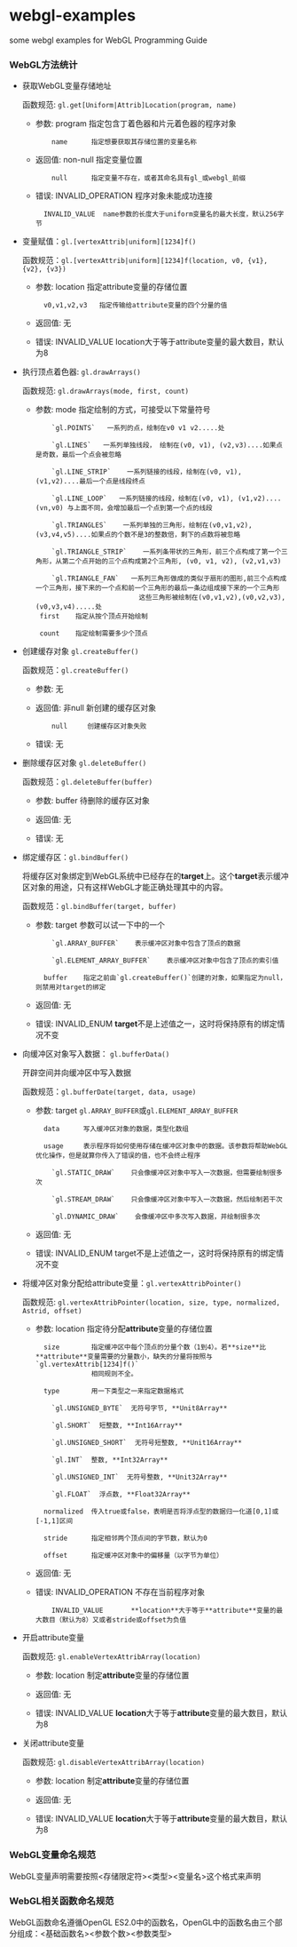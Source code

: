 # webgl-examples
some webgl examples for WebGL Programming Guide

### WebGL方法统计
* 获取WebGL变量存储地址

  函数规范: `gl.get[Uniform|Attrib]Location(program, name)`

  * 参数:    program   指定包含丁着色器和片元着色器的程序对象

            name      指定想要获取其存储位置的变量名称

  * 返回值:  non-null  指定变量位置

            null      指定变量不存在，或者其命名具有gl_或webgl_前缀

  * 错误:  INVALID_OPERATION  程序对象未能成功连接

          INVALID_VALUE  name参数的长度大于uniform变量名的最大长度，默认256字节

* 变量赋值：`gl.[vertexAttrib|uniform][1234]f()`

  函数规范：`gl.[vertexAttrib|uniform][1234]f(location, v0, {v1}, {v2}, {v3})`

  * 参数:   location  指定attribute变量的存储位置

          v0,v1,v2,v3   指定传输给attribute变量的四个分量的值

  * 返回值:  无

  * 错误:    INVALID_VALUE  location大于等于attribute变量的最大数目，默认为8

* 执行顶点着色器: `gl.drawArrays()`

  函数规范:   `gl.drawArrays(mode, first, count)`

  * 参数:   mode    指定绘制的方式，可接受以下常量符号

            `gl.POINTS`   一系列的点，绘制在v0 v1 v2.....处

            `gl.LINES`   一系列单独线段， 绘制在(v0, v1), (v2,v3)....如果点是奇数，最后一个点会被忽略

            `gl.LINE_STRIP`    一系列链接的线段，绘制在(v0, v1), (v1,v2)....最后一个点是线段终点

            `gl.LINE_LOOP`   一系列链接的线段，绘制在(v0, v1), (v1,v2)....(vn,v0) 与上面不同，会增加最后一个点到第一个点的线段

            `gl.TRIANGLES`    一系列单独的三角形，绘制在(v0,v1,v2), (v3,v4,v5)....如果点的个数不是3的整数倍，剩下的点数将被忽略

            `gl.TRIANGLE_STRIP`    一系列条带状的三角形，前三个点构成了第一个三角形，从第二个点开始的三个点构成第2个三角形, (v0, v1, v2), (v2,v1,v3)

            `gl.TRIANGLE_FAN`   一系列三角形做成的类似于扇形的图形,前三个点构成一个三角形，接下来的一个点和前一个三角形的最后一条边组成接下来的一个三角形
                                  这些三角形被绘制在(v0,v1,v2),(v0,v2,v3),(v0,v3,v4).....处
         first    指定从按个顶点开始绘制

         count    指定绘制需要多少个顶点

* 创建缓存对象 `gl.createBuffer()`

  函数规范：`gl.createBuffer()`

  * 参数:    无

  * 返回值:  非null  新创建的缓存区对象

            null     创建缓存区对象失败

  * 错误:    无

* 删除缓存区对象 `gl.deleteBuffer()`

  函数规范：`gl.deleteBuffer(buffer)`

  * 参数:   buffer    待删除的缓存区对象

  * 返回值:  无

  * 错误:    无

* 绑定缓存区：`gl.bindBuffer()`

  将缓存区对象绑定到WebGL系统中已经存在的**target**上。这个**target**表示缓冲区对象的用途，只有这样WebGL才能正确处理其中的内容。

  函数规范：`gl.bindBuffer(target, buffer)`

  * 参数:   target    参数可以试一下中的一个

            `gl.ARRAY_BUFFER`    表示缓冲区对象中包含了顶点的数据

            `gl.ELEMENT_ARRAY_BUFFER`    表示缓冲区对象中包含了顶点的索引值

          buffer    指定之前由`gl.createBuffer()`创建的对象，如果指定为null，则禁用对target的绑定

  * 返回值:  无

  * 错误:    INVALID_ENUM    **target**不是上述值之一，这时将保持原有的绑定情况不变

* 向缓冲区对象写入数据： `gl.bufferData()`

  开辟空间并向缓冲区中写入数据

  函数规范：`gl.bufferDate(target, data, usage)`

  * 参数:   target    `gl.ARRAY_BUFFER`或`gl.ELEMENT_ARRAY_BUFFER`

          data      写入缓冲区对象的数据，类型化数组

          usage     表示程序将如何使用存储在缓冲区对象中的数据。该参数将帮助WebGL优化操作，但是就算你传入了错误的值，也不会终止程序

            `gl.STATIC_DRAW`    只会像缓冲区对象中写入一次数据，但需要绘制很多次

            `gl.STREAM_DRAW`    只会像缓冲区对象中写入一次数据，然后绘制若干次

            `gl.DYNAMIC_DRAW`    会像缓冲区中多次写入数据，并绘制很多次

  * 返回值:  无
  * 错误:   INVALID_ENUM        target不是上述值之一，这时将保持原有的绑定情况不变
* 将缓冲区对象分配给attribute变量：`gl.vertexAttribPointer()`

  函数规范: `gl.vertexAttribPointer(location, size, type, normalized, Astrid, offset)`

  * 参数:  location    指定待分配**attribute**变量的存储位置

          size        指定缓冲区中每个顶点的分量个数（1到4）。若**size**比**attribute**变量需要的分量数小，缺失的分量将按照与`gl.vertexAttrib[1234]f()`
                      相同规则不全。

          type        用一下类型之一来指定数据格式

            `gl.UNSIGNED_BYTE`  无符号字节, **Unit8Array**

            `gl.SHORT`  短整数, **Int16Array**

            `gl.UNSIGNED_SHORT`  无符号短整数, **Unit16Array**

            `gl.INT`  整数, **Int32Array**

            `gl.UNSIGNED_INT`  无符号整数, **Unit32Array**

            `gl.FLOAT`  浮点数, **Float32Array**

          normalized  传入true或false，表明是否将浮点型的数据归一化道[0,1]或[-1,1]区间

          stride      指定相邻两个顶点间的字节数，默认为0

          offset      指定缓冲区对象中的偏移量（以字节为单位）

  * 返回值:  无

  * 错误:    INVALID_OPERATION  不存在当前程序对象

            INVALID_VALUE       **location**大于等于**attribute**变量的最大数目（默认为8）又或者stride或offset为负值

* 开启attribute变量

  函数规范: `gl.enableVertexAttribArray(location)`

  * 参数:   location  制定**attribute**变量的存储位置

  * 返回值:  无

  * 错误:    INVALID_VALUE  **location**大于等于**attribute**变量的最大数目，默认为8

* 关闭attribute变量

  函数规范: `gl.disableVertexAttribArray(location)`

  * 参数:   location  制定**attribute**变量的存储位置

  * 返回值:  无

  * 错误:    INVALID_VALUE  **location**大于等于**attribute**变量的最大数目，默认为8

### WebGL变量命名规范
WebGL变量声明需要按照<存储限定符><类型><变量名>这个格式来声明

### WebGL相关函数命名规范
WebGL函数命名遵循OpenGL ES2.0中的函数名，OpenGL中的函数名由三个部分组成：<基础函数名><参数个数><参数类型>

